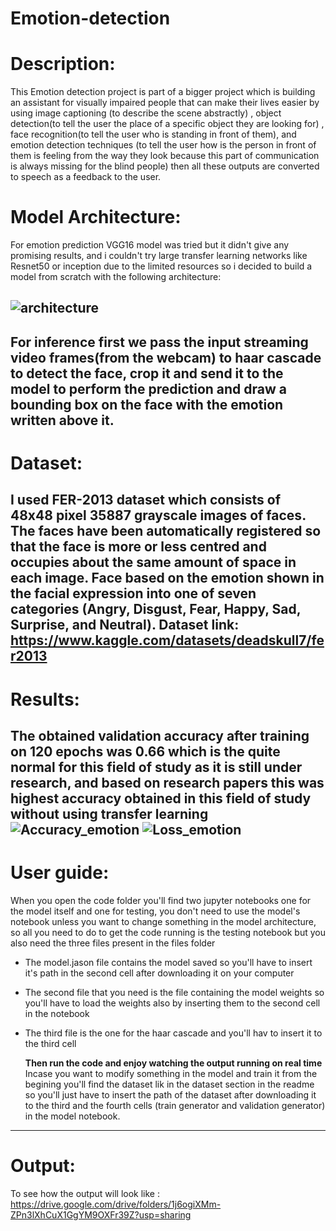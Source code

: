 # Emotion-detection
# Description:
This Emotion detection project is part of a bigger project which is building an assistant for visually impaired people that can make their lives easier by using image captioning (to describe the scene abstractly) , object detection(to tell the user the place of a specific object they are looking for) , face recognition(to tell the user who is standing in front of them), and emotion detection techniques (to tell the user how is the person in front of them is feeling from the way they look because this part of communication is always missing for the blind people)  then all these outputs are converted to speech as a feedback to the user.

# Model Architecture:
For emotion prediction VGG16 model was tried but it didn't give any promising results, and i couldn't try large transfer learning networks like Resnet50 or inception due to the limited resources so i decided to build a model from scratch with the following architecture:

![architecture](https://user-images.githubusercontent.com/103740764/185250305-a58ed432-efc6-409f-aa2c-d3f821623056.png)
-------------------------------------------------------------------------------------------------------------------------------------------------------------------------
For inference first we pass the input streaming video frames(from the webcam) to haar cascade to detect the face, crop it and send it to the model to perform the prediction and draw a bounding box on the face with the emotion written above it.
-------------------------------------------------------------------------------------------------------------------------------------------------------------------------
# Dataset:
 I used FER-2013 dataset which consists of 48x48 pixel 35887 grayscale images of faces. The faces have been automatically registered so that the face is more or less centred and occupies about the same amount of space in each image.
Face based on the emotion shown in the facial expression into one of seven categories (Angry, Disgust, Fear, Happy, Sad, Surprise, and Neutral). 
Dataset link:
https://www.kaggle.com/datasets/deadskull7/fer2013
-----------------------------------------------------------------------------------------------------------------------------------------------------------------------
# Results:
The obtained validation accuracy after training on 120 epochs was 0.66 which is the quite normal for this field of study as it is still under research, and based on research papers this was highest accuracy obtained in this field of study without using transfer learning
![Accuracy_emotion](https://user-images.githubusercontent.com/103740764/185254429-003f2284-cb58-4263-a90d-09e324106272.png)
![Loss_emotion](https://user-images.githubusercontent.com/103740764/185254436-57aa3761-2c56-4d66-b018-41eb93d7f5f7.png)
-------------------------------------------------------------------------------------------------------------------------------------------------------------------------
# User guide:
When you open the code folder you'll find two jupyter notebooks one for the model itself and one for testing, you don't need to use the model's notebook unless you want to change something in the model architecture, so all you need to do to get the code running is the testing notebook but you also need the three files present in the files folder
- The model.jason file contains the model saved so you'll have to insert it's path in the second cell after downloading it on your computer
- The second file that you need is the file containing the model weights so you'll have to load the weights also by inserting them to the second cell in the notebook
- The third file is the one for the haar cascade and you'll hav to insert it to the third cell

  **Then run the code and enjoy watching the output running on real time**
  Incase you want to modify something in the model and train it from the begining you'll find the dataset lik in the dataset section in the readme so you'll just have to insert the path of the dataset after downloading it to the third and the fourth cells (train generator and validation generator) in the model notebook.
-------------------------------------------------------------------------------------------------------------------------------------------------------------------------
# Output:
To see how the output will look like :
https://drive.google.com/drive/folders/1j6ogiXMm-ZPn3lXhCuX1GgYM9OXFr39Z?usp=sharing
